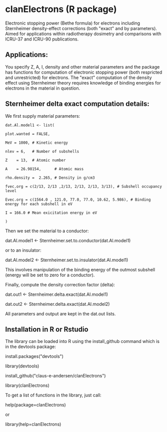 # clanElectrons (R package)
Electronic stopping power (Bethe formula) for electrons including Sternheimer density-effect corrections
(both "exact" and by parameters). Aimed for applications within radiotherapy dosimetry and comparisons with ICRU-37 
and ICRU-90 publications.

## Applications:
You specify Z, A, I, density and other material parameters and the package has functions for computation
of electronic stopping power (both respricted and unrestricted) for electrons. The "exact" computation
of the density effect using Sternheimer theory requires knowledge of binding energies for electrons in the
material in question.

## Sternheimer delta exact computation details:

We first supply material parameters:


    dat.Al.model1 <- list(
  
    plot.wanted = FALSE,
    
    MeV = 1000, # Kinetic energy
    
    nlev = 6,   # Number of subshells
    
    Z    = 13,  # Atomic number
    
    A    = 26.98154,      # Atomic mass
    
    rho.density =  2.265, # Density in g/cm3
    
    fvec.org = c(2/13, 2/13 ,2/13, 2/13, 2/13, 3/13), # Subshell occupancy level
    
    Evec.org = c(1564.0 , 121.0, 77.0, 77.0, 10.62, 5.986), # Binding energy for each subshell in eV
    
    I = 166.0 # Mean exicitation energy in eV
    
    )

Then we set the material to a conductor:
   
   dat.Al.model1 <- Sternheimer.set.to.conductor(dat.Al.model1)

or to an insulator:

   dat.Al.model2 <- Sternheimer.set.to.insulator(dat.Al.model1)

This involves manipulation of the binding energy of the outmost subshell (energy
will be set to zero for a conductor). 

Finally, compute the density correction factor (delta):

  dat.out1 <- Sternheimer.delta.exact(dat.Al.model1)
  
  dat.out2 <- Sternheimer.delta.exact(dat.Al.model2)

All parameters and output are kept in the dat.out lists.

## Installation in R or Rstudio

The library can be loaded into R using the install_github command which is in the devtools package:

install.packages("devtools")

library(devtools)

install_github("claus-e-andersen/clanElectrons")

library(clanElectrons)

To get a list of functions in the library, just call:

help(package=clanElectrons)

or

library(help=clanElectrons)

